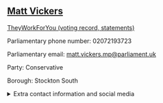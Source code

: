 ## <a href="https://members.parliament.uk/member/4844/contact">Matt Vickers</a>

<a href="https://www.theyworkforyou.com/mp/25853/matt_vickers/stockton_south">TheyWorkForYou (voting record, statements)</a> 

Parliamentary phone number: 02072193723 

Parliamentary email: matt.vickers.mp@parliament.uk 

Party: Conservative 

Borough: Stockton South 

<details><summary>Extra contact information and social media</summary> 
<li>Website: https://www.mattvickers.co.uk/</li>
<li>Twitter:</li>
<li>Constituency office phone number:</li>
<li>Constituency office email:</li>
<li>Facebook: https://www.facebook.com/mattvickers.stockton/</li>
<li>Instagram:</li>
<li>Youtube:</li>
<li>Linkedin:</li>
<li>Government department phone number:</li>
<li>Government department email:</li>
<li>Threads:</li>
<li>Party office phone number:</li>
<li>Party office email:</li>
<li>Tiktok:</li>
</details>
